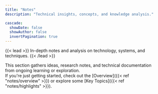 ```yaml
---
title: "Notes"
description: "Technical insights, concepts, and knowledge analysis."

cascade:
  showDate: false
  showAuthor: false
  invertPagination: true
---
```


{{< lead >}}
In-depth notes and analysis on technology, systems, and techniques.
{{< /lead >}}

This section gathers ideas, research notes, and technical documentation from ongoing learning or exploration.  
If you're just getting started, check out the [Overview]({{< ref "notes/overview" >}}) or explore some [Key Topics]({{< ref "notes/highlights" >}}).
